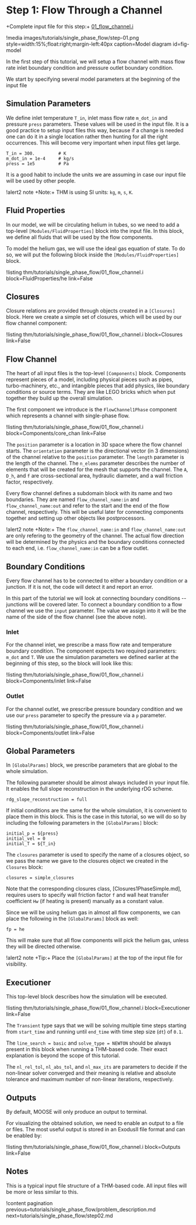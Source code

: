 # Step 1: Flow Through a Channel

+Complete input file for this step:+ [01_flow_channel.i](thm/tutorials/single_phase_flow/01_flow_channel.i)

!media images/tutorials/single_phase_flow/step-01.png
       style=width:15%;float:right;margin-left:40px
       caption=Model diagram
       id=fig-model

In the first step of this tutorial, we will setup a flow channel with mass flow rate inlet boundary
condition and pressure outlet boundary condition.

We start by specifying several model parameters at the beginning of the input file

## Simulation Parameters

We define inlet temperature `T_in`, inlet mass flow rate `m_dot_in` and pressure `press` parameters.
These values will be used in the input file.
It is a good practice to setup input files this way, because if a change is needed one can do it in
a single location rather then hunting for all the right occurrences.
This will become very important when input files get large.

```
T_in = 300.         # K
m_dot_in = 1e-4     # kg/s
press = 1e5         # Pa
```

It is a good habit to include the units we are assuming in case our input file will be used by
other people.

!alert2 note
+Note:+ THM is using SI units: `kg`, `m`, `s`, `K`.


## Fluid Properties

In our model, we will be circulating helium in tubes, so we need to add a top-level `[Modules/FluidProperties]` block
into the input file.
In this block, we define all fluids that will be used by the flow components.

To model the helium gas, we will use the ideal gas equation of state.
To do so, we will put the following block inside the `[Modules/FluidProperties]` block.

!listing thm/tutorials/single_phase_flow/01_flow_channel.i
         block=FluidProperties/he
         link=False

## Closures

Closure relations are provided through objects created in a `[Closures]` block.
Here we create a simple set of closures, which will be used by our flow channel component:

!listing thm/tutorials/single_phase_flow/01_flow_channel.i
         block=Closures
         link=False

## Flow Channel

The heart of all input files is the top-level `[Components]` block.
Components represent pieces of a model, including physical pieces such as pipes, turbo-machinery,
etc., and intangible pieces that add physics, like boundary conditions or source terms.
They are like LEGO bricks which when put together they build up the overall simulation.


The first component we introduce is the `FlowChannel1Phase` component which represents a channel
with single-phase flow.

!listing thm/tutorials/single_phase_flow/01_flow_channel.i
         block=Components/core_chan
         link=False

The `position` parameter is a location in 3D space where the flow channel starts.
The `orientation` parameter is the directional vector (in 3 dimensions) of the channel relative to
the `position` parameter.
The `length` parameter is the length of the channel.
The `n_elems` parameter describes the number of elements that will be created for the mesh that supports
the channel.
The `A`, `D_h`, and `f` are cross-sectional area, hydraulic diameter, and a wall friction factor, respectively.

Every flow channel defines a subdomain block with its name and two boundaries.
They are named `flow_channel_name:in` and `flow_channel_name:out` and refer to the start and the end
of the flow channel, respectively. This will be useful later for connecting components together and
setting up other objects like postprocessors.

!alert2 note
+Note:+ The `flow_channel_name:in` and `flow_channel_name:out` are only refering to the geometry of the channel.
The actual flow direction will be determined by the physics and the boundary conditions connected to each end,
i.e. `flow_channel_name:in` can be a flow outlet.


## Boundary Conditions

Every flow channel has to be connected to either a boundary condition or a junction.
If it is not, the code will detect it and report an error.

In this part of the tutorial we will look at connecting boundary conditions -- junctions will be
covered later.
To connect a boundary condition to a flow channel we use the `input` parameter.
The value we assign into it will be the name of the side of the flow channel (see the above note).

### Inlet

For the channel inlet, we prescribe a mass flow rate and temperature boundary condition.
The component expects two required parameters: `m_dot` and `T`.
We use the simulation parameters we defined earlier at the beginning of this step, so the block will look like this:

!listing thm/tutorials/single_phase_flow/01_flow_channel.i
         block=Components/inlet
         link=False

### Outlet

For the channel outlet, we prescribe pressure boundary condition and we use our `press` parameter to
specify the pressure via a `p` parameter.

!listing thm/tutorials/single_phase_flow/01_flow_channel.i
         block=Components/outlet
         link=False

## Global Parameters

In `[GlobalParams]` block, we prescribe parameters that are global to the whole simulation.

The following parameter should be almost always included in your input file.
It enables the full slope reconstruction in the underlying rDG scheme.

```
rdg_slope_reconstruction = full
```

If initial conditions are the same for the whole simulation, it is convenient to place them in this
block.
This is the case in this tutorial, so we will do so by including the following parameters in the
`[GlobalParams]` block:

```
initial_p = ${press}
initial_vel = 0
initial_T = ${T_in}
```

The `closures` parameter is used to specify the name of a closures object, so
we pass the name we gave to the closures object we created in the `Closures` block:

```
closures = simple_closures
```

Note that the corresponding closures class, [Closures1PhaseSimple.md],
requires users to specify wall friction factor `f` and wall heat transfer
coefficient `Hw` (if heating is present) manually as a constant value.

Since we will be using helium gas in almost all flow components, we can place the following in the
`[GlobalParams]` block as well:

```
fp = he
```

This will make sure that all flow components will pick the helium gas, unless they will be directed
otherwise.

!alert2 note
+Tip:+ Place the `[GlobalParams]` at the top of the input file for visibility.

## Executioner

This top-level block describes how the simulation will be executed.

!listing thm/tutorials/single_phase_flow/01_flow_channel.i
         block=Executioner
         link=False

The `Transient` type says that we will be solving multiple time steps starting from `start_time` and
running until `end_time` with time step size (`dt`) of `0.1`.

The `line_search = basic` and `solve_type = NEWTON` should be always present in this block when
running a THM-based code.
Their exact explanation is beyond the scope of this tutorial.

The `nl_rel_tol`, `nl_abs_tol`, and `nl_max_its` are parameters to decide if the non-linear solver
converged and their meaning is relative and absolute tolerance and maximum number of non-linear
iterations, respectively.


## Outputs

By default, MOOSE will only produce an output to terminal.

For visualizing the obtained solution, we need to enable an output to a file or files.
The most useful output is stored in an ExodusII file format and can be enabled by:

!listing thm/tutorials/single_phase_flow/01_flow_channel.i
         block=Outputs
         link=False

## Notes

This is a typical input file structure of a THM-based code.
All input files will be more or less similar to this.


!content pagination previous=tutorials/single_phase_flow/problem_description.md
                    next=tutorials/single_phase_flow/step02.md
